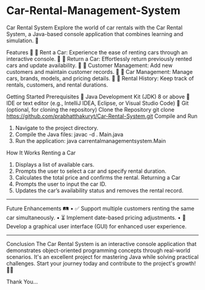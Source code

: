 # Car-Rental-Management-System

Car Rental System 
Explore the world of car rentals with the Car Rental System, a Java-based console application 
that combines learning and simulation. 🌟 
 
Features 
 🚀 Rent a Car: Experience the ease of renting cars through an interactive console. 
 🔄 Return a Car: Effortlessly return previously rented cars and update availability. 
 👥 Customer Management: Add new customers and maintain customer records. 
 🚗 Car Management: Manage cars, brands, models, and pricing details. 
 📝 Rental History: Keep track of rentals, customers, and rental durations. 
 
Getting Started 
Prerequisites 
 Java Development Kit (JDK) 8 or above 
 IDE or text editor (e.g., IntelliJ IDEA, Eclipse, or Visual Studio Code) 
 Git (optional, for cloning the repository) 
Clone the Repository 
git clone https://github.com/prabhatthakuryt/Car-Rental-System.git 
Compile and Run 
1. Navigate to the project directory. 
2. Compile the Java files: 
javac -d . Main.java 
3. Run the application: 
java carrentalmanagementsystem.Main 

 How It Works 
Renting a Car
1.	Displays a list of available cars.
2.	Prompts the user to select a car and specify rental duration.
3.	Calculates the total price and confirms the rental.
Returning a Car
1.	Prompts the user to input the car ID.
2.	Updates the car’s availability status and removes the rental record.
________________________________________
Future Enhancements 🛤️
•	✅ Support multiple customers renting the same car simultaneously.
•	⏳ Implement date-based pricing adjustments.
•	🎨 Develop a graphical user interface (GUI) for enhanced user experience.
________________________________________
Conclusion
The Car Rental System is an interactive console application that demonstrates object-oriented programming concepts through real-world scenarios. It's an excellent project for mastering Java while solving practical challenges.
Start your journey today and contribute to the project's growth! 🚗✨



Thank You…

 
 
